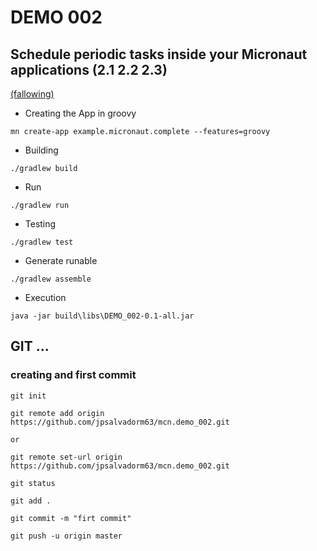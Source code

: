 # DEMO 002
## Schedule periodic tasks inside your Micronaut applications (2.1 2.2 2.3) 

[(fallowing)](http://guides.micronaut.io/micronaut-scheduled-groovy/guide/index.html#solution)

* Creating the App in groovy

`mn create-app example.micronaut.complete --features=groovy`

* Building

`./gradlew build`

* Run

`./gradlew run`

* Testing

`./gradlew test`

* Generate runable

`./gradlew assemble`

* Execution

`java -jar build\libs\DEMO_002-0.1-all.jar`

## GIT ...

### creating and first commit

`git init`

`git remote add origin https://github.com/jpsalvadorm63/mcn.demo_002.git`

    or

`git remote set-url origin https://github.com/jpsalvadorm63/mcn.demo_002.git`

`git status`

`git add .`

`git commit -m "firt commit"`

`git push -u origin master`



